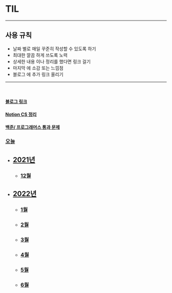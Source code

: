 # TIL

***


## 사용 규칙

* 날짜 별로 매일 꾸준히 작성할 수 있도록 하기 
* 최대한 깔끔 하게 쓰도록 노력
* 상세한 내용 이나 정리를 했다면 링크 걸기
* 마지막 에 소감 또는 느낌점 
* 블로그 에 추가 링크 올리기

***

<br>

#### [블로그 링크](https://jscript.tistory.com/)  

#### [Notion CS 정리](https://quartz-laborer-e78.notion.site/ac1c4c79116b4785b16233eb990cfc28)

#### [백준/ 프로그래머스 통과 문제](https://github.com/CureLatte/Bae_joonHub.git)


### [오늘](/2022/06/26/2022_06_26.md)

* ## [2021년](/2021)

  * ### [12월](/2021/12)

* ## [2022년](/2022)

  * ### [1월](/2022/01)
  * ### [2월](/2022/02)
  * ### [3월](/2022/03)
  * ### [4월](/2022/04)
  * ### [5월](/2022/05)
  * ### [6월](/2022/06)
  